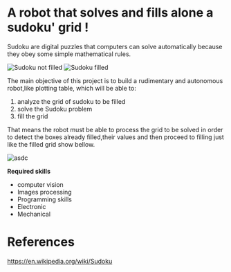 # A robot that solves and fills alone a sudoku' grid !

Sudoku are digital puzzles that computers can solve automatically because they obey some simple mathematical rules.

![Sudoku not filled](https://upload.wikimedia.org/wikipedia/commons/f/ff/Sudoku-by-L2G-20050714.svg)
![Sudoku filled](https://upload.wikimedia.org/wikipedia/commons/3/31/Sudoku-by-L2G-20050714_solution.svg)

The main objective of this project is to build a rudimentary and autonomous robot,like plotting table, which will be able to:

1. analyze the grid of sudoku to be filled
2. solve the Sudoku problem
3. fill the grid

That means the robot must be able to process the grid to be solved in order to detect the boxes already filled,their values and then proceed to filling just like the filled grid show bellow.

![asdc](https://media.giphy.com/media/xUOrw6IZKuRlDwsteE/giphy.gif)

**Required skills**

- computer vision
- Images processing
- Programming skills
- Electronic
- Mechanical

# References

https://en.wikipedia.org/wiki/Sudoku
